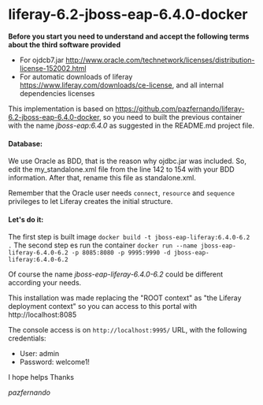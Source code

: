 # liferay-6.2-jboss-eap-6.4.0-docker

**Before you start you need to understand and accept the following terms about the third software provided**

- For ojdcb7.jar http://www.oracle.com/technetwork/licenses/distribution-license-152002.html
- For automatic downloads of liferay https://www.liferay.com/downloads/ce-license, and all internal dependencies licenses

This implementation is based on https://github.com/pazfernando/liferay-6.2-jboss-eap-6.4.0-docker, so you need to built the previous container with the name *jboss-eap:6.4.0* as suggested in the README.md project file.

#### Database:
We use Oracle as BDD, that is the reason why ojdbc.jar was included.  So, edit the my_standalone.xml file from the line 142 to 154 with your BDD information.  After that, rename this file as standalone.xml.

Remember that the Oracle user needs `connect`, `resource` and `sequence` privileges to let Liferay creates the initial structure.

#### Let's do it:
The first step is built image ``docker build -t jboss-eap-liferay:6.4.0-6.2 .``
The second step es run the container ``docker run --name jboss-eap-liferay-6.4.0-6.2 -p 8085:8080 -p 9995:9990 -d jboss-eap-liferay:6.4.0-6.2``

Of course the name *jboss-eap-liferay-6.4.0-6.2* could be different according your needs.

This installation was made replacing the "ROOT context" as "the Liferay deployment context" so you can access to this portal with http://localhost:8085

The console access is on `http://localhost:9995/` URL, with the following credentials:
- User: admin
- Password: welcome1!

I hope helps
Thanks

_pazfernando_
